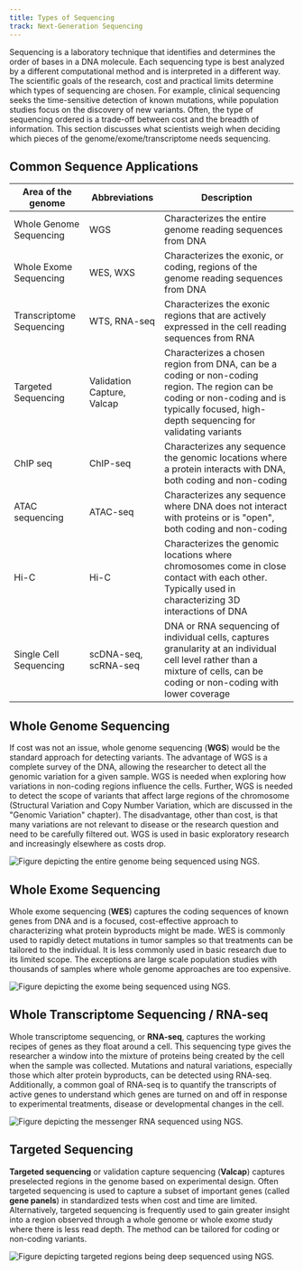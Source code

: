 ```yaml
---
title: Types of Sequencing
track: Next-Generation Sequencing
---
```


Sequencing is a laboratory technique that identifies and determines the order of
bases in a DNA molecule. Each sequencing type is best analyzed by a different
computational method and is interpreted in a different way. The scientific goals
of the research, cost and practical limits determine which types of sequencing
are chosen. For example, clinical sequencing seeks the time-sensitive detection
of known mutations, while population studies focus on the discovery of new
variants. Often, the type of sequencing ordered is a trade-off between cost and
the breadth of information. This section discusses what scientists weigh when
deciding which pieces of the genome/exome/transcriptome needs sequencing.

## Common Sequence Applications

| **Area of the genome**   | **Abbreviations**          | **Description**                                                                                                                                                                              |
| ------------------------ | -------------------------- | -------------------------------------------------------------------------------------------------------------------------------------------------------------------------------------------- |
| Whole Genome Sequencing  | WGS                        | Characterizes the entire genome reading sequences from DNA                                                                                                                                   |
| Whole Exome Sequencing   | WES, WXS                   | Characterizes the exonic, or coding, regions of the genome reading sequences from DNA                                                                                                        |
| Transcriptome Sequencing | WTS, RNA-seq               | Characterizes the exonic regions that are actively expressed in the cell reading sequences from RNA                                                                                          |
| Targeted Sequencing      | Validation Capture, Valcap | Characterizes a chosen region from DNA, can be a coding or non-coding region. The region can be coding or non-coding and is typically focused, high-depth sequencing for validating variants |
| ChIP seq                 | ChIP-seq                   | Characterizes any sequence the genomic locations where a protein interacts with DNA, both coding and non-coding                                                                              |
| ATAC sequencing          | ATAC-seq                   | Characterizes any sequence where DNA does not interact with proteins or is "open", both coding and non-coding                                                                                |
| Hi-C                     | Hi-C                       | Characterizes the genomic locations where chromosomes come in close contact with each other. Typically used in characterizing 3D interactions of DNA                                         |
| Single Cell Sequencing   | scDNA-seq, scRNA-seq       | DNA or RNA sequencing of individual cells, captures granularity at an individual cell level rather than a mixture of cells, can be coding or non-coding with lower coverage                  |

## Whole Genome Sequencing

If cost was not an issue, whole genome sequencing (**WGS**) would be the
standard approach for detecting variants. The advantage of WGS is a complete
survey of the DNA, allowing the researcher to detect all the genomic variation
for a given sample. WGS is needed when exploring how variations in non-coding
regions influence the cells. Further, WGS is needed to detect the scope of
variants that affect large regions of the chromosome (Structural Variation and
Copy Number Variation, which are discussed in the "Genomic Variation" chapter).
The disadvantage, other than cost, is that many variations are not relevant
to disease or the research question and need to be carefully filtered out. WGS
is used in basic exploratory research and increasingly elsewhere as costs
drop.

![Figure depicting the entire genome being sequenced using NGS.](../images/3.3-Whole-Genome-Sequencing.jpg)

## Whole Exome Sequencing

Whole exome sequencing (**WES**) captures the coding sequences of known genes
from DNA and is a focused, cost-effective approach to characterizing what
protein byproducts might be made. WES is commonly used to rapidly detect
mutations in tumor samples so that treatments can be tailored to the individual.
It is less commonly used in basic research due to its limited scope. The
exceptions are large scale population studies with thousands of samples where
whole genome approaches are too expensive.

![Figure depicting the exome being sequenced using NGS.](../images/3.4-Whole-Exome-Sequencing.jpg)

## Whole Transcriptome Sequencing / RNA-seq

Whole transcriptome sequencing, or **RNA-seq**, captures the working recipes of
genes as they float around a cell. This sequencing type gives the researcher a
window into the mixture of proteins being created by the cell when the sample
was collected. Mutations and natural variations, especially those which alter
protein byproducts, can be detected using RNA-seq. Additionally, a common goal
of RNA-seq is to quantify the transcripts of active genes to understand which
genes are turned on and off in response to experimental treatments, disease or
developmental changes in the cell.

![Figure depicting the messenger RNA sequenced using NGS.](../images/3.5-RNA-Sequencing.jpg)

## Targeted Sequencing

**Targeted sequencing** or validation capture sequencing (**Valcap**) captures
preselected regions in the genome based on experimental design. Often targeted
sequencing is used to capture a subset of important genes (called **gene
panels**) in standardized tests when cost and time are limited. Alternatively,
targeted sequencing is frequently used to gain greater insight into a region
observed through a whole genome or whole exome study where there is less read
depth. The method can be tailored for coding or non-coding variants.

![Figure depicting targeted regions being deep sequenced using NGS.](../images/3.6-Targeted-Sequencing.jpg)
